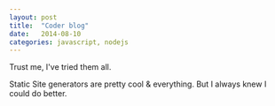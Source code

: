 ```yaml
---
layout: post
title:  "Coder blog"
date:   2014-08-10
categories: javascript, nodejs
---
```


Trust me, I've tried them all.

Static Site generators are pretty cool & everything. But I always knew I could do better.
